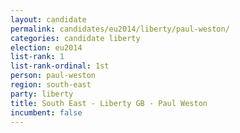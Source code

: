 ```yaml
---
layout: candidate
permalink: candidates/eu2014/liberty/paul-weston/
categories: candidate liberty
election: eu2014
list-rank: 1
list-rank-ordinal: 1st
person: paul-weston
region: south-east
party: liberty
title: South East - Liberty GB - Paul Weston
incumbent: false
---
```

